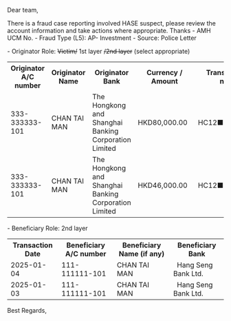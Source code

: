 Dear team,

There is a fraud case reporting involved HASE  suspect, please review the account information and take actions where appropriate. Thanks
\- AMH UCM No.
\- Fraud Type (L5): AP- Investment
\- Source: Police Letter

\- Originator Role: ~~Victim/~~ 1st layer ~~/2nd layer~~ (select appropriate)
<table>
<tr><th>Originator A/C number</th><th>Originator Name</th><th>Originator Bank</th><th>Currency / Amount</th><th>Transaction ref. number</th></tr>
<tr><td>333-333333-101</td><td>CHAN TAI MAN </td><td>The Hongkong and Shanghai Banking Corporation Limited  </td><td>HKD80,000.00  </td><td>HC12■■■■■■■■</td></tr>
<tr><td>333-333333-101</td><td>CHAN TAI MAN </td><td>The Hongkong and Shanghai Banking Corporation Limited  </td><td>HKD46,000.00  </td><td>HC12■■■■■■■■</td></tr>
</table>

\- Beneficiary Role: 2nd layer
<table>
<tr><th>Transaction Date</th><th>Beneficiary A/C number</th><th>Beneficiary Name (if any)</th><th>Beneficiary Bank</th></tr>
<tr><td>2025-01-04</td><td>111-111111-101 </td><td>CHAN TAI MAN </td><td>  Hang Seng Bank Ltd.  </td></tr>
<tr><td>2025-01-03</td><td>111-111111-101 </td><td>CHAN TAI MAN </td><td>  Hang Seng Bank Ltd.  </td></tr>
</table>

Best Regards,